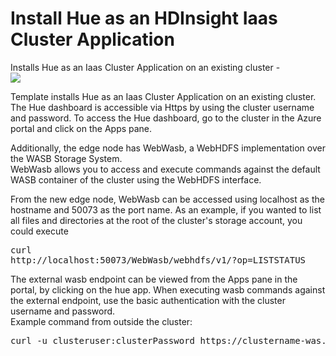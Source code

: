 # Install Hue as an HDInsight Iaas Cluster Application

Installs Hue as an Iaas Cluster Application on an existing cluster -<br>
<a href="https://portal.azure.com/#create/Microsoft.Template/uri/https%3A%2F%2Fraw.githubusercontent.com%2FThomasCabrol%2Fdataiku%2Fmaster%2Fpartners%2Fmicrosoft%2Fhdinsights%2FHue%2Fazuredeploy.json" target="_blank">
    <img src="http://azuredeploy.net/deploybutton.png"/>
</a>

Template installs Hue as an Iaas Cluster Application on an existing cluster. 
The Hue dashboard is accessible via Https by using the cluster username and password.
To access the Hue dashboard, go to the cluster in the Azure portal and click on the Apps pane.

Additionally, the edge node has WebWasb, a WebHDFS implementation over the WASB Storage System. <br />
WebWasb allows you to access and execute commands against the default WASB container of the cluster using the WebHDFS interface.<br />

From the new edge node, WebWasb can be accessed using localhost as the hostname and 50073 as the port name.
As an example, if you wanted to list all files and directories at the root of the cluster's storage account, you could execute <pre>curl http://localhost:50073/WebWasb/webhdfs/v1/?op=LISTSTATUS</pre>

The external wasb endpoint can be viewed from the Apps pane in the portal, by clicking on the hue app. When executing wasb commands against the external endpoint, use the basic authentication with the cluster username and password.<br /> Example command from outside the cluster: 
<pre>curl -u clusteruser:clusterPassword https://clustername-was.apps.azurehdinsight.net:443/WebWasb/webhdfs/v1/?op=LISTSTATUS</pre>
